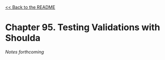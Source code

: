 [&lt;&lt; Back to the README](README.md)

# Chapter 95. Testing Validations with Shoulda

*Notes forthcoming*